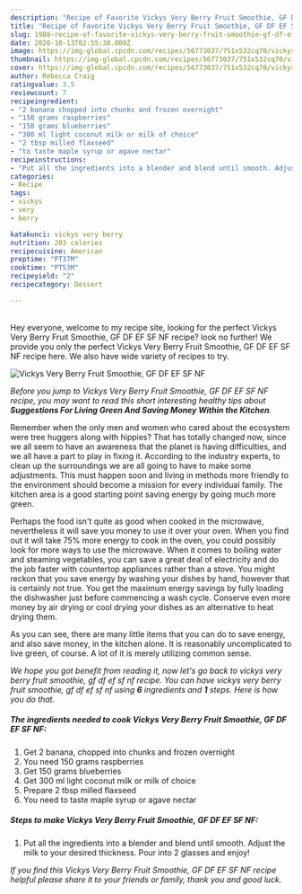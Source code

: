 ```yaml
---
description: "Recipe of Favorite Vickys Very Berry Fruit Smoothie, GF DF EF SF NF"
title: "Recipe of Favorite Vickys Very Berry Fruit Smoothie, GF DF EF SF NF"
slug: 1988-recipe-of-favorite-vickys-very-berry-fruit-smoothie-gf-df-ef-sf-nf
date: 2020-10-13T02:55:38.000Z
image: https://img-global.cpcdn.com/recipes/56773037/751x532cq70/vickys-very-berry-fruit-smoothie-gf-df-ef-sf-nf-recipe-main-photo.jpg
thumbnail: https://img-global.cpcdn.com/recipes/56773037/751x532cq70/vickys-very-berry-fruit-smoothie-gf-df-ef-sf-nf-recipe-main-photo.jpg
cover: https://img-global.cpcdn.com/recipes/56773037/751x532cq70/vickys-very-berry-fruit-smoothie-gf-df-ef-sf-nf-recipe-main-photo.jpg
author: Rebecca Craig
ratingvalue: 3.5
reviewcount: 7
recipeingredient:
- "2 banana chopped into chunks and frozen overnight"
- "150 grams raspberries"
- "150 grams blueberries"
- "300 ml light coconut milk or milk of choice"
- "2 tbsp milled flaxseed"
- "to taste maple syrup or agave nectar"
recipeinstructions:
- "Put all the ingredients into a blender and blend until smooth. Adjust the milk to your desired thickness. Pour into 2 glasses and enjoy!"
categories:
- Recipe
tags:
- vickys
- very
- berry

katakunci: vickys very berry 
nutrition: 203 calories
recipecuisine: American
preptime: "PT37M"
cooktime: "PT53M"
recipeyield: "2"
recipecategory: Dessert

---
```

<br>
Hey everyone, welcome to my recipe site, looking for the perfect Vickys Very Berry Fruit Smoothie, GF DF EF SF NF recipe? look no further! We provide you only the perfect Vickys Very Berry Fruit Smoothie, GF DF EF SF NF recipe here. We also have wide variety of recipes to try.
<br>


![Vickys Very Berry Fruit Smoothie, GF DF EF SF NF](https://img-global.cpcdn.com/recipes/56773037/751x532cq70/vickys-very-berry-fruit-smoothie-gf-df-ef-sf-nf-recipe-main-photo.jpg)

<i>Before you jump to Vickys Very Berry Fruit Smoothie, GF DF EF SF NF recipe, you may want to read this short interesting healthy tips about 
<strong>Suggestions For Living Green And Saving Money Within the Kitchen</strong>.</i>
</br>

Remember when the only men and women who cared about the ecosystem were tree huggers along with hippies? That has totally changed now, since we all seem to have an awareness that the planet is having difficulties, and we all have a part to play in fixing it. According to the industry experts, to clean up the surroundings we are all going to have to make some adjustments. This must happen soon and living in methods more friendly to the environment should become a mission for every individual family. The kitchen area is a good starting point saving energy by going much more green.

Perhaps the food isn't quite as good when cooked in the microwave, nevertheless it will save you money to use it over your oven. When you find out it will take 75% more energy to cook in the oven, you could possibly look for more ways to use the microwave. When it comes to boiling water and steaming vegetables, you can save a great deal of electricity and do the job faster with countertop appliances rather than a stove. You might reckon that you save energy by washing your dishes by hand, however that is certainly not true. You get the maximum energy savings by fully loading the dishwasher just before commencing a wash cycle. Conserve even more money by air drying or cool drying your dishes as an alternative to heat drying them.

As you can see, there are many little items that you can do to save energy, and also save money, in the kitchen alone. It is reasonably uncomplicated to live green, of course. A lot of it is merely utilizing common sense.


<i>We hope you got benefit from reading it, now let's go back to vickys very berry fruit smoothie, gf df ef sf nf recipe. You can have vickys very berry fruit smoothie, gf df ef sf nf using <strong>6</strong> ingredients and <strong>1</strong> steps. Here is how you do that.
</i>

##### The ingredients needed to cook Vickys Very Berry Fruit Smoothie, GF DF EF SF NF:

1. Get 2 banana, chopped into chunks and frozen overnight
1. You need 150 grams raspberries
1. Get 150 grams blueberries
1. Get 300 ml light coconut milk or milk of choice
1. Prepare 2 tbsp milled flaxseed
1. You need to taste maple syrup or agave nectar


##### Steps to make Vickys Very Berry Fruit Smoothie, GF DF EF SF NF:

1. Put all the ingredients into a blender and blend until smooth. Adjust the milk to your desired thickness. Pour into 2 glasses and enjoy!


<i>If you find this Vickys Very Berry Fruit Smoothie, GF DF EF SF NF recipe helpful please share it to your friends or family, thank you and good luck.</i>
